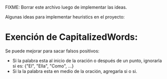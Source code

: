 FIXME: Borrar este archivo luego de implementar las ideas.

Algunas ideas para implementar heuristics en el proyecto:

# Exención de CapitalizedWords:

Se puede mejorar para sacar falsos positivos:

- Si la palabra esta al inicio de la oración o después de un punto, ignorarla si es: {"El", "Ella", "Como", ...}
- Si la la palabra esta en medio de la oración, agregarla si o si.
